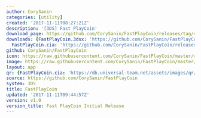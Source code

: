 ```yaml
---
author: CorySanin
categories: [utility]
created: '2017-11-11T08:27:21Z'
description: '[3DS] Fast PlayCoin'
download_page: https://github.com/CorySanin/FastPlayCoin/releases/tag/v1.0
downloads: {FastPlayCoin.3dsx: 'https://github.com/CorySanin/FastPlayCoin/releases/download/v1.0/FastPlayCoin.3dsx',
  FastPlayCoin.cia: 'https://github.com/CorySanin/FastPlayCoin/releases/download/v1.0/FastPlayCoin.cia'}
github: CorySanin/FastPlayCoin
icon: https://raw.githubusercontent.com/CorySanin/FastPlayCoin/master/resource/icon.png
image: https://raw.githubusercontent.com/CorySanin/FastPlayCoin/master/resource/banner.png
layout: app
qr: {FastPlayCoin.cia: 'https://db.universal-team.net/assets/images/qr/fastplaycoin.cia.png'}
source: https://github.com/CorySanin/FastPlayCoin
system: 3DS
title: FastPlayCoin
updated: '2017-11-11T09:44:57Z'
version: v1.0
version_title: Fast PlayCoin Initial Release
---
```

